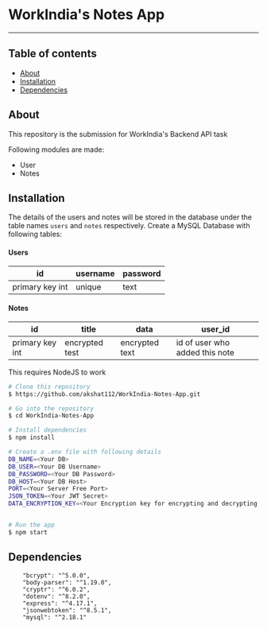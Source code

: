 # WorkIndia's Notes App
---
## Table of contents
- [About](#About)
- [Installation](#installation)
- [Dependencies](#dependencies)
## About
This repository is the submission for WorkIndia's Backend API task

Following modules are made:
  - User
  - Notes

## Installation
The details of the users and notes will be stored in the database under the table names `users` and `notes` respectively. 
Create a MySQL Database with following tables:

#### Users
| id | username | password
|--- | --- | ---|
| primary key int | unique | text

#### Notes
| id | title | data |user_id
|--- | --- | ---| ---|
| primary key int | encrypted test | encrypted text | id of user who added this note

This requires NodeJS to work
```bash
# Clone this repository
$ https://github.com/akshat112/WorkIndia-Notes-App.git

# Go into the repository
$ cd WorkIndia-Notes-App

# Install dependencies
$ npm install

# Create a .env file with following details
DB_NAME=<Your DB>
DB_USER=<Your DB Username>
DB_PASSWORD=<Your DB Password>
DB_HOST=<Your DB Host>
PORT=<Your Server Free Port>
JSON_TOKEN=<Your JWT Secret>
DATA_ENCRYPTION_KEY=<Your Encryption key for encrypting and decrypting notes>


# Run the app
$ npm start
```
## Dependencies

```
    "bcrypt": "^5.0.0",
    "body-parser": "^1.19.0",
    "cryptr": "^6.0.2",
    "dotenv": "^8.2.0",
    "express": "^4.17.1",
    "jsonwebtoken": "^8.5.1",
    "mysql": "^2.18.1"
```
